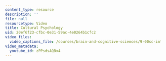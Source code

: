 ```yaml
---
content_type: resource
description: ''
file: null
resourcetype: Video
title: Cultural Psychology
uid: 20ef6f23-cfbc-0e31-59ac-4e0264b1cfc2
video_files:
  video_captions_file: /courses/brain-and-cognitive-sciences/9-00sc-introduction-to-psychology-fall-2011/social-psychology-ii/cultural-psychology/zPPsdsAQBx4.vtt
video_metadata:
  youtube_id: zPPsdsAQBx4
---
```

